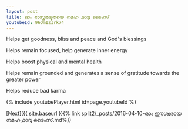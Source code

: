 ```yaml
---
layout: post
title: ഓം ഭാസ്കരദ്യുതയെ നമഹ ൧൦൮ ടൈംസ്
youtubeId: 96OmIzIrk74
---
```

 
 
Helps get goodness, bliss and peace and God's blessings
 
Helps remain focused, help generate inner energy 
 
Helps boost physical and mental health 
 
Helps remain grounded and generates a sense of gratitude towards the greater power 
 
Helps reduce bad karma
 
 
 
 


{% include youtubePlayer.html id=page.youtubeId %}
 
[Next]({{ site.baseurl }}{% link  split2/_posts/2016-04-10-ഓം ഈശ്വരായ നമഹ ൧൦൮ ടൈംസ്.md%})
 
